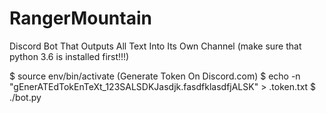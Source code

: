 # RangerMountain
Discord Bot That Outputs All Text Into Its Own Channel
(make sure that python 3.6 is installed first!!!)

$ source env/bin/activate
(Generate Token On Discord.com)
$ echo -n "gEnerATEdTokEnTeXt_123SALSDKJasdjk.fasdfklasdfjALSK" > .token.txt
$ ./bot.py
